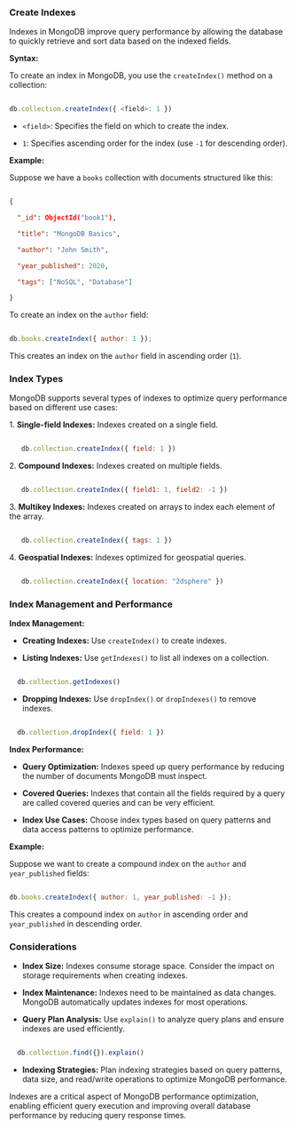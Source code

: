 
### Create Indexes

Indexes in MongoDB improve query performance by allowing the database to quickly retrieve and sort data based on the indexed fields.

**Syntax:**

To create an index in MongoDB, you use the `createIndex()` method on a collection:

```javascript

db.collection.createIndex({ <field>: 1 })

```

- `<field>`: Specifies the field on which to create the index.

- `1`: Specifies ascending order for the index (use `-1` for descending order).

**Example:**

Suppose we have a `books` collection with documents structured like this:

```json

{

  "_id": ObjectId("book1"),

  "title": "MongoDB Basics",

  "author": "John Smith",

  "year_published": 2020,

  "tags": ["NoSQL", "Database"]

}

```

To create an index on the `author` field:

```javascript

db.books.createIndex({ author: 1 });

```

This creates an index on the `author` field in ascending order (`1`).

### Index Types

MongoDB supports several types of indexes to optimize query performance based on different use cases:

1\. **Single-field Indexes:** Indexes created on a single field.

```javascript

   db.collection.createIndex({ field: 1 })

```

2\. **Compound Indexes:** Indexes created on multiple fields.

```javascript

   db.collection.createIndex({ field1: 1, field2: -1 })

```

3\. **Multikey Indexes:** Indexes created on arrays to index each element of the array.

```javascript

   db.collection.createIndex({ tags: 1 })

```

4\. **Geospatial Indexes:** Indexes optimized for geospatial queries.

```javascript

   db.collection.createIndex({ location: "2dsphere" })

```

### Index Management and Performance

**Index Management:**

- **Creating Indexes:** Use `createIndex()` to create indexes.

- **Listing Indexes:** Use `getIndexes()` to list all indexes on a collection.

```javascript

  db.collection.getIndexes()

```

- **Dropping Indexes:** Use `dropIndex()` or `dropIndexes()` to remove indexes.

```javascript

  db.collection.dropIndex({ field: 1 })

```

**Index Performance:**

- **Query Optimization:** Indexes speed up query performance by reducing the number of documents MongoDB must inspect.

- **Covered Queries:** Indexes that contain all the fields required by a query are called covered queries and can be very efficient.

- **Index Use Cases:** Choose index types based on query patterns and data access patterns to optimize performance.

**Example:**

Suppose we want to create a compound index on the `author` and `year_published` fields:

```javascript

db.books.createIndex({ author: 1, year_published: -1 });

```

This creates a compound index on `author` in ascending order and `year_published` in descending order.

### Considerations

- **Index Size:** Indexes consume storage space. Consider the impact on storage requirements when creating indexes.

- **Index Maintenance:** Indexes need to be maintained as data changes. MongoDB automatically updates indexes for most operations.

- **Query Plan Analysis:** Use `explain()` to analyze query plans and ensure indexes are used efficiently.

```javascript

  db.collection.find({}).explain()

```

- **Indexing Strategies:** Plan indexing strategies based on query patterns, data size, and read/write operations to optimize MongoDB performance.

Indexes are a critical aspect of MongoDB performance optimization, enabling efficient query execution and improving overall database performance by reducing query response times.